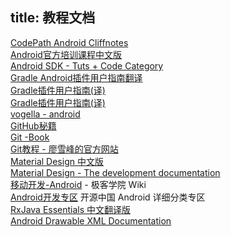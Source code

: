 title: 教程文档
---


[CodePath Android Cliffnotes](http://guides.codepath.com/android)   
[Android官方培训课程中文版](http://hukai.me/android-training-course-in-chinese/)   
[Android SDK - Tuts + Code Category](http://code.tutsplus.com/categories/android-sdk)   
[Gradle Android插件用户指南翻译](http://avatarqing.github.io/Gradle-Plugin-User-Guide-Chinese-Verision/)    
[Gradle插件用户指南(译)](http://tools.android.com/)    
[Gradle插件用户指南(译)](http://rinvay.github.io/android/2015/03/26/Gradle-Plugin-User-Guide(Translation))   
[vogella - android](http://www.vogella.com/tutorials/android.html)   
[GitHub秘籍](http://snowdream86.gitbooks.io/github-cheat-sheet/content/zh/index.html)   
[Git -Book](https://git-scm.com/book/zh/v1)   
[Git教程 - 廖雪峰的官方网站](http://www.liaoxuefeng.com/wiki/0013739516305929606dd18361248578c67b8067c8c017b000)    
[Material Design 中文版](http://wiki.jikexueyuan.com/project/material-design/)   
[Material Design - The development documentation](http://www.materialdoc.com/)    
[移动开发-Android](http://wiki.jikexueyuan.com/list/android/) - 极客学院 Wiki   
[Android开发专区](http://www.oschina.net/android/2/) 开源中国 Android 详细分类专区    
[RxJava Essentials 中文翻译版](http://rxjava.yuxingxin.com/)      
[Android Drawable XML Documentation](http://idunnolol.com/android/drawables.html)    
